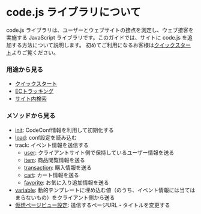 # code.js ライブラリについて

code.js ライブラリは、ユーザーとウェブサイトの接点を測定し、ウェブ接客を実施する JavaScript ライブラリです。このガイドでは、サイトに code.js を追加する方法について説明します。
初めてご利用になるお客様は[クイックスタート](./quick-start.html)よりご覧ください。

### 用途から見る

- [クイックスタート](./quick-start.html)
- [ECトラッキング](./ec-tracking.html)
- [サイト内検索](./page-tracking.html)

### メソッドから見る

- [init](#init): CodeConf情報を利用して初期化する
- [load](#load): conf設定を読み込む
- track: イベント情報を送信する
  - [user](#trackuser): クライアントサイト側で保持しているユーザー情報を送る
  - [item](#trackitem): 商品閲覧情報を送る
  - [transaction](#tracktransaction): 購入情報を送る
  - [cart](#trackcart): カート情報を送る
  - [favorite](#trackfavorite): お気に入り追加情報を送る
- [variable](#trackvariable): 動的テンプレートに埋め込む値（のうち、イベント情報には当てはまらないもの）をクライアント側から送る
- [仮想ページビュー設定](#仮想ページビュー設定): 送信するページURL・タイトルを変更する
